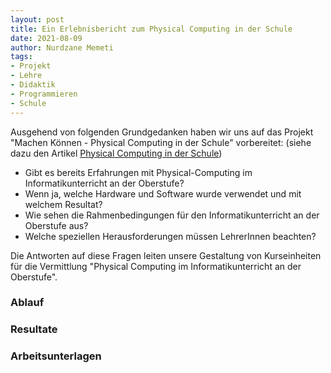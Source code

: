 ```yaml
--- 
layout: post
title: Ein Erlebnisbericht zum Physical Computing in der Schule
date: 2021-08-09
author: Nurdzane Memeti
tags: 
- Projekt
- Lehre
- Didaktik
- Programmieren
- Schule
---
```



Ausgehend von folgenden Grundgedanken haben wir uns auf das Projekt "Machen Können - Physical Computing in der Schule" vorbereitet: (siehe dazu den Artikel [Physical Computing in der Schule](https://dxi.ai/2021/03/22/bajk/))

- Gibt es bereits Erfahrungen mit Physical-Computing im Informatikunterricht an der Oberstufe? 
- Wenn ja, welche Hardware und Software wurde verwendet und mit welchem Resultat? 
- Wie sehen die Rahmenbedingungen für den Informatikunterricht an der Oberstufe aus? 
- Welche speziellen Herausforderungen müssen LehrerInnen beachten?  

Die Antworten auf diese Fragen leiten unsere Gestaltung von Kurseinheiten für die Vermittlung "Physical Computing im Informatikunterricht an der Oberstufe".


### Ablauf

### Resultate

### Arbeitsunterlagen




